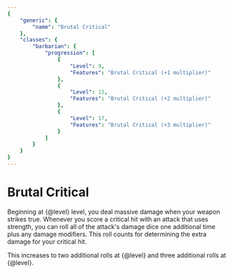 ```yaml
---
{
	"generic": {
		"name": "Brutal Critical"
	},
	"classes": {
		"barbarian": {
			"progression": [
				{
					"Level": 9,
					"Features": "Brutal Critical (+1 multiplier)"
				},
				{
					"Level": 13,
					"Features": "Brutal Critical (+2 multiplier)"
				},
				{
					"Level": 17,
					"Features": "Brutal Critical (+3 multiplier)"
				}
			]
		}
	}
}
---
```

# Brutal Critical
Beginning at {@level} level, you deal massive damage when your weapon strikes true.
Whenever you score a critical hit with an attack that uses strength, you can roll all of the attack's damage dice one additional time plus any damage modifiers.
This roll counts for determining the extra damage for your critical hit.

This increases to two additional rolls at {@level} and three additional rolls at {@level}.
